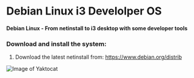 # Debian Linux i3 Develolper OS

#### Debian Linux - From netinstall to i3 desktop with some developer tools

### Download and install the system:

1. Download the latest netinstall from: https://www.debian.org/distrib

![Image of Yaktocat](https://octodex.github.com/images/yaktocat.png)
